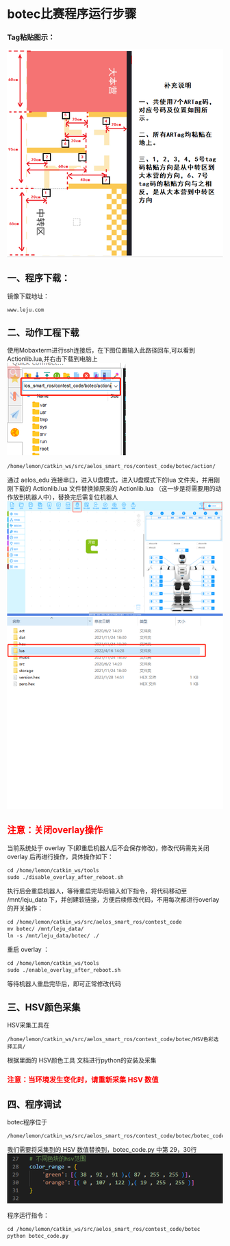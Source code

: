 # botec比赛程序运行步骤  

### Tag粘贴图示：  
![图片](./image/5.png)  

## 一、程序下载：
镜像下载地址：
```
www.leju.com  
```

## 二、动作工程下载  

使用Mobaxterm进行ssh连接后，在下图位置输入此路径回车,可以看到Actionlib.lua,并右击下载到电脑上    
![图片](./image/1.png)  
```
/home/lemon/catkin_ws/src/aelos_smart_ros/contest_code/botec/action/  
```
通过 aelos_edu 连接串口，进入U盘模式，进入U盘模式下的lua 文件夹，并用刚刚下载的 Actionlib.lua 文件替换掉原来的 Actionlib.lua （这一步是将需要用的动作放到机器人中），替换完后需复位机器人  
![图片](./image/2.png)  
![图片](./image/3.png)  



## <font color='red'> 注意：关闭overlay操作 </font>  
当前系统处于 overlay 下(即重启机器人后不会保存修改)，修改代码需先关闭 overlay 后再进行操作，具体操作如下：
```
cd /home/lemon/catkin_ws/tools
sudo ./disable_overlay_after_reboot.sh
```
执行后会重启机器人，等待重启完毕后输入如下指令，将代码移动至 /mnt/leju_data 下，并创建软链接，方便后续修改代码，不用每次都进行overlay 的开关操作：  
```
cd /home/lemon/catkin_ws/src/aelos_smart_ros/contest_code
mv botec/ /mnt/leju_data/
ln -s /mnt/leju_data/botec/ ./
```
重启 overlay ：
```
cd /home/lemon/catkin_ws/tools
sudo ./enable_overlay_after_reboot.sh
```
等待机器人重启完毕后，即可正常修改代码  


## 三、HSV颜色采集  
HSV采集工具在  
```
/home/lemon/catkin_ws/src/aelos_smart_ros/contest_code/botec/HSV色彩选择工具/
```
根据里面的 HSV颜色工具 文档进行python的安装及采集  

### <font color='red'> **注意：当环境发生变化时，请重新采集 HSV 数值** </font>

## 四、程序调试  
botec程序位于  
```
/home/lemon/catkin_ws/src/aelos_smart_ros/contest_code/botec/botec_code.py
```

我们需要将采集到的 HSV 数值替换到，botec_code.py 中第 29，30行  
![图片](./image/4.png)  

程序运行指令：  
```
cd /home/lemon/catkin_ws/src/aelos_smart_ros/contest_code/botec
python botec_code.py  
```